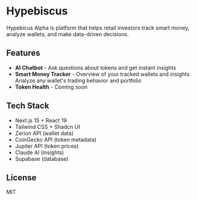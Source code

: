# Hypebiscus

Hypebicus Alpha is platform that helps retail investors track smart money, analyze wallets, and make data-driven decisions.

## Features

- **AI Chatbot** - Ask questions about tokens and get instant insights
- **Smart Money Tracker** - Overview of your tracked wallets and insights. Analyze any wallet's trading behavior and portfolio
- **Token Health** - Coming soon

## Tech Stack

- Next.js 15 + React 19
- Tailwind CSS + Shadcn UI
- Zerion API (wallet data)
- CoinGecko API (token metadata)
- Jupiter API (token prices)
- Claude AI (insights)
- Supabase (database)


## License

MIT
